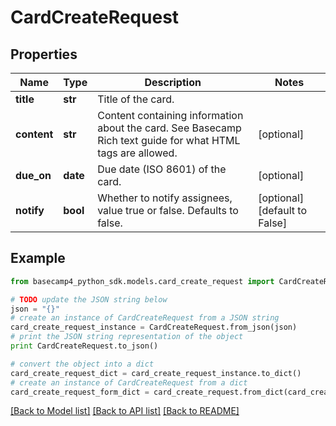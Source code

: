 # CardCreateRequest


## Properties

Name | Type | Description | Notes
------------ | ------------- | ------------- | -------------
**title** | **str** | Title of the card. | 
**content** | **str** | Content containing information about the card. See Basecamp Rich text guide for what HTML tags are allowed. | [optional] 
**due_on** | **date** | Due date (ISO 8601) of the card. | [optional] 
**notify** | **bool** | Whether to notify assignees, value true or false. Defaults to false. | [optional] [default to False]

## Example

```python
from basecamp4_python_sdk.models.card_create_request import CardCreateRequest

# TODO update the JSON string below
json = "{}"
# create an instance of CardCreateRequest from a JSON string
card_create_request_instance = CardCreateRequest.from_json(json)
# print the JSON string representation of the object
print CardCreateRequest.to_json()

# convert the object into a dict
card_create_request_dict = card_create_request_instance.to_dict()
# create an instance of CardCreateRequest from a dict
card_create_request_form_dict = card_create_request.from_dict(card_create_request_dict)
```
[[Back to Model list]](../README.md#documentation-for-models) [[Back to API list]](../README.md#documentation-for-api-endpoints) [[Back to README]](../README.md)


